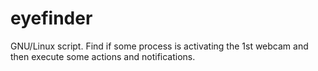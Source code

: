 eyefinder
=========

GNU/Linux script. Find if some process is activating the 1st webcam and then execute some actions and notifications.

